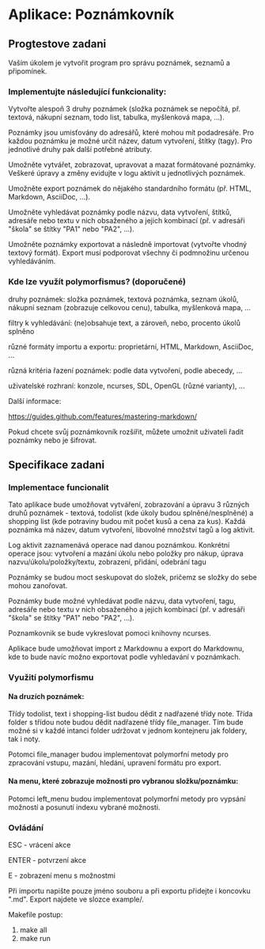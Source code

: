 # Aplikace: Poznámkovník

## Progtestove zadani

Vaším úkolem je vytvořit program pro správu poznámek, seznamů a připomínek.

### Implementujte následující funkcionality:

Vytvořte alespoň 3 druhy poznámek (složka poznámek se nepočítá, př. textová, nákupní seznam, todo list, tabulka,
myšlenková mapa, …).

Poznámky jsou umisťovány do adresářů, které mohou mít podadresáře. Pro každou poznámku je možné určit název, datum
vytvoření, štítky (tagy). Pro jednotlivé druhy pak další potřebné atributy.

Umožněte vytvářet, zobrazovat, upravovat a mazat formátované poznámky. Veškeré úpravy a změny evidujte v logu aktivit u
jednotlivých poznámek.

Umožněte export poznámek do nějakého standardního formátu (př. HTML, Markdown, AsciiDoc, …).

Umožněte vyhledávat poznámky podle názvu, data vytvoření, štítků, adresáře nebo textu v nich obsaženého a jejich
kombinací (př. v adresáři "škola" se štítky "PA1" nebo "PA2", …).

Umožněte poznámky exportovat a následně importovat (vytvořte vhodný textový formát). Export musí podporovat všechny či
podmnožinu určenou vyhledáváním.

### Kde lze využít polymorfismus? (doporučené)

druhy poznámek: složka poznámek, textová poznámka, seznam úkolů, nákupní seznam (zobrazuje celkovou cenu), tabulka,
myšlenková mapa, …

filtry k vyhledávání: (ne)obsahuje text, a zároveň, nebo, procento úkolů splněno

různé formáty importu a exportu: proprietární, HTML, Markdown, AsciiDoc, …

různá kritéria řazení poznámek: podle data vytvoření, podle abecedy, …

uživatelské rozhraní: konzole, ncurses, SDL, OpenGL (různé varianty), …

Další informace:

https://guides.github.com/features/mastering-markdown/

Pokud chcete svůj poznámkovník rozšířit, můžete umožnit uživateli řadit poznámky nebo je šifrovat.

## Specifikace zadani

### Implementace funcionalit

Tato aplikace bude umožňovat vytváření, zobrazování a úpravu
3 různých druhů poznámek - textová, todolist (kde úkoly budou splněné/nesplněné)
a shopping list (kde potraviny budou mit počet kusů a cena za kus).
Každá poznámka má název, datum vytvoření, libovolné množství tagů a log aktivit.

Log aktivit zaznamenává operace nad danou poznámkou.
Konkrétní operace jsou:
vytvoření a mazání úkolu nebo položky pro nákup,
úprava nazvu/úkolu/položky/textu,
zobrazení,
přidání, odebrání tagu

Poznámky se budou moct seskupovat do složek, pričemz se složky do sebe mohou zanořovat.

Poznámky bude možné vyhledávat podle názvu, data vytvoření,
tagu, adresáře nebo textu v nich obsaženého a jejich
kombinací (př. v adresáři "škola" se štítky "PA1" nebo "PA2", …).

Poznamkovnik se bude vykreslovat pomoci knihovny ncurses.

Aplikace bude umožňovat import z Markdownu a export do Markdownu, kde to bude navíc
možno exportovat podle vyhledavání v poznámkach.

### Využití polymorfismu

#### Na druzích poznámek:

Třídy todolist, text i shopping-list budou dědit z nadřazené třídy note.
Třída folder s třídou note budou dědit nadřazené třídy file_manager.
Tím bude možné si v každé intanci folder udržovat v
jednom kontejneru jak foldery, tak i noty.

Potomci file_manager budou implementovat polymorfní
metody pro zpracování vstupu, mazání, hledání, upravení formátu pro export.

#### Na menu, které zobrazuje možnosti pro vybranou složku/poznámku:

Potomci left_menu budou implementovat polymorfní metody
pro vypsání možností a posunutí indexu vybrané možnosti.

### Ovládání

ESC - vrácení akce

ENTER - potvrzení akce

E - zobrazení menu s možnostmi

Při importu napište pouze jméno souboru a při exportu přidejte i koncovku ".md".
Export najdete ve slozce example/.

Makefile postup:

1. make all
2. make run